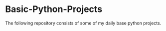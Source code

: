 # Basic-Python-Projects
The following repository consists of some of my daily base python projects.

